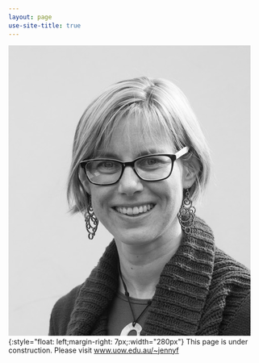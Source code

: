 ```yaml
---
layout: page
use-site-title: true
---
```


![profile-pic](img/jenny-fisher-bnw_med_hr.jpeg){:style="float: left;margin-right: 7px;:width="280px"}
This page is under construction. Please visit www.uow.edu.au/~jennyf
